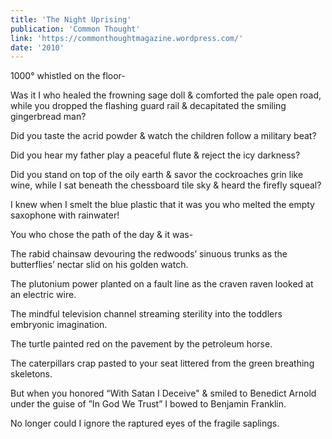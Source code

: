 ```yaml
---
title: 'The Night Uprising'
publication: 'Common Thought'
link: 'https://commonthoughtmagazine.wordpress.com/'
date: '2010' 
---
```


1000° whistled on the floor-

Was it I who healed the frowning sage doll
         & comforted the pale open road,
while you dropped the flashing guard rail 
         & decapitated the smiling gingerbread man?

Did you taste the acrid powder
         & watch the children follow a military beat?

Did you hear my father play a peaceful flute
        & reject the icy darkness?

Did you stand on top of the oily earth
                 & savor the cockroaches grin like wine,
while I sat beneath the chessboard tile sky
                    & heard the firefly squeal?

I knew when I smelt the blue plastic
that it was you who melted
the empty saxophone with rainwater!

You who chose the path of the day & 
                                    it was-

The rabid chainsaw devouring the redwoods’ sinuous trunks
             as the butterflies’ nectar slid on his golden watch.

The plutonium power planted on a fault line
             as the craven raven looked at an electric wire.

The mindful television channel streaming sterility
              into the toddlers embryonic imagination.

The turtle painted red on the pavement 
              by the petroleum horse.

The caterpillars crap pasted to your seat
              littered from the green breathing skeletons. 

But when you honored “With Satan I Deceive"
                             & smiled to Benedict Arnold
                             under the guise of ”In God We Trust”
                             I bowed to Benjamin Franklin.

No longer could I ignore the raptured eyes
                              of the fragile saplings.